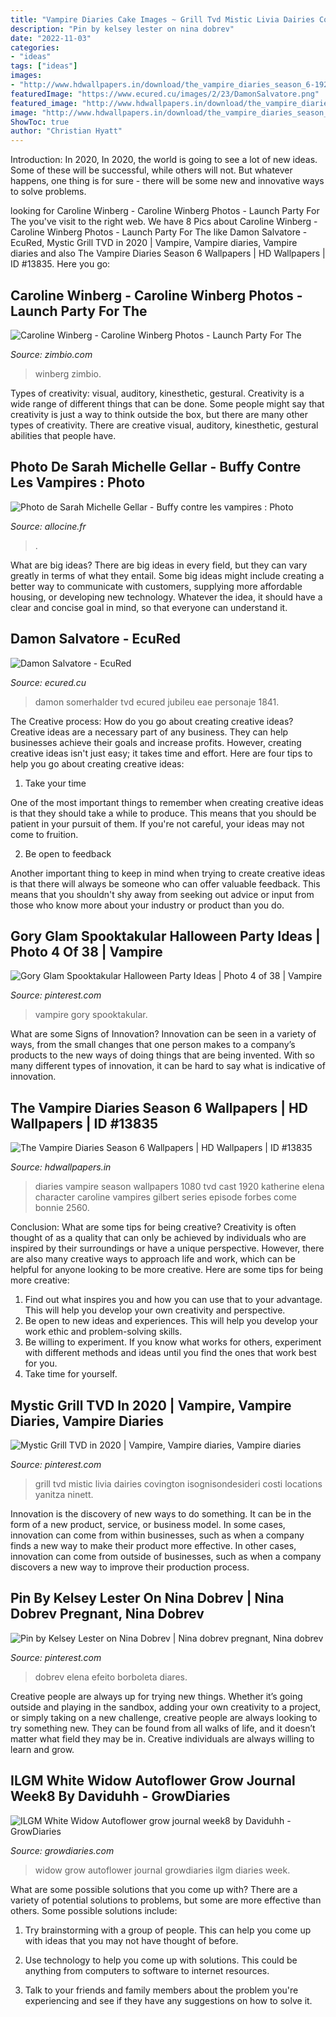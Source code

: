 ```yaml
---
title: "Vampire Diaries Cake Images ~ Grill Tvd Mistic Livia Dairies Covington Isognisondesideri Costi Locations Yanitza Ninett"
description: "Pin by kelsey lester on nina dobrev"
date: "2022-11-03"
categories:
- "ideas"
tags: ["ideas"]
images:
- "http://www.hdwallpapers.in/download/the_vampire_diaries_season_6-1920x1080.jpg"
featuredImage: "https://www.ecured.cu/images/2/23/DamonSalvatore.png"
featured_image: "http://www.hdwallpapers.in/download/the_vampire_diaries_season_6-1920x1080.jpg"
image: "http://www.hdwallpapers.in/download/the_vampire_diaries_season_6-1920x1080.jpg"
ShowToc: true
author: "Christian Hyatt"
---
```



Introduction: In 2020,
In 2020, the world is going to see a lot of new ideas. Some of these will be successful, while others will not. But whatever happens, one thing is for sure - there will be some new and innovative ways to solve problems.

	

		
looking for Caroline Winberg - Caroline Winberg Photos - Launch Party For The you've visit to the right web. We have 8 Pics about Caroline Winberg - Caroline Winberg Photos - Launch Party For The like Damon Salvatore - EcuRed, Mystic Grill TVD in 2020 | Vampire, Vampire diaries, Vampire diaries and also The Vampire Diaries Season 6 Wallpapers | HD Wallpapers | ID #13835. Here you go:
		
    
## Caroline Winberg - Caroline Winberg Photos - Launch Party For The

<img loading=lazy src="https://www2.pictures.zimbio.com/gi/Launch+Party+Fourth+Issue+Spring+2010+Last+jkHVIyAH_VUx.jpg" onerror="this.onerror=null;this.src='https://tse1.mm.bing.net/th?id=OIP.Vz4flGP-Q2pYtKrQPEjn9QHaK2&amp;pid=15.1';" alt="Caroline Winberg - Caroline Winberg Photos - Launch Party For The">

_Source: zimbio.com_

>winberg zimbio. 

	

Types of creativity: visual, auditory, kinesthetic, gestural.
Creativity is a wide range of different things that can be done. Some people might say that creativity is just a way to think outside the box, but there are many other types of creativity. There are creative visual, auditory, kinesthetic, gestural abilities that people have.

    
## Photo De Sarah Michelle Gellar - Buffy Contre Les Vampires : Photo

<img loading=lazy src="https://fr.web.img5.acsta.net/medias/nmedia/18/66/26/09/19228876.jpg" onerror="this.onerror=null;this.src='https://tse3.mm.bing.net/th?id=OIP.hXzewTCU0-jzxgxWOrLm3wHaJ4&amp;pid=15.1';" alt="Photo de Sarah Michelle Gellar - Buffy contre les vampires : Photo">

_Source: allocine.fr_

>. 

	

What are big ideas?
There are big ideas in every field, but they can vary greatly in terms of what they entail. Some big ideas might include creating a better way to communicate with customers, supplying more affordable housing, or developing new technology. Whatever the idea, it should have a clear and concise goal in mind, so that everyone can understand it.

    
## Damon Salvatore - EcuRed

<img loading=lazy src="https://www.ecured.cu/images/2/23/DamonSalvatore.png" onerror="this.onerror=null;this.src='https://tse1.mm.bing.net/th?id=OIP.EzeNv9D_FymvAl6s9wFBowHaKX&amp;pid=15.1';" alt="Damon Salvatore - EcuRed">

_Source: ecured.cu_

>damon somerhalder tvd ecured jubileu eae personaje 1841. 

	

The Creative process: How do you go about creating creative ideas?
Creative ideas are a necessary part of any business. They can help businesses achieve their goals and increase profits. However, creating creative ideas isn't just easy; it takes time and effort. Here are four tips to help you go about creating creative ideas:
1. Take your time

One of the most important things to remember when creating creative ideas is that they should take a while to produce. This means that you should be patient in your pursuit of them. If you're not careful, your ideas may not come to fruition.

2. Be open to feedback

Another important thing to keep in mind when trying to create creative ideas is that there will always be someone who can offer valuable feedback. This means that you shouldn't shy away from seeking out advice or input from those who know more about your industry or product than you do.

    
## Gory Glam Spooktakular Halloween Party Ideas | Photo 4 Of 38 | Vampire

<img loading=lazy src="https://i.pinimg.com/736x/8b/f6/a6/8bf6a62953af0e11968ea46780daad7b.jpg" onerror="this.onerror=null;this.src='https://tse4.mm.bing.net/th?id=OIP.hkJZOAT6FNzXpj0PiwNGZAHaJ3&amp;pid=15.1';" alt="Gory Glam Spooktakular Halloween Party Ideas | Photo 4 of 38 | Vampire">

_Source: pinterest.com_

>vampire gory spooktakular. 

	

What are some Signs of Innovation?
Innovation can be seen in a variety of ways, from the small changes that one person makes to a company’s products to the new ways of doing things that are being invented. With so many different types of innovation, it can be hard to say what is indicative of innovation.

    
## The Vampire Diaries Season 6 Wallpapers | HD Wallpapers | ID #13835

<img loading=lazy src="http://www.hdwallpapers.in/download/the_vampire_diaries_season_6-1920x1080.jpg" onerror="this.onerror=null;this.src='https://tse2.mm.bing.net/th?id=OIP.y-YC_5PyxDAWZTvT2viaeAHaEK&amp;pid=15.1';" alt="The Vampire Diaries Season 6 Wallpapers | HD Wallpapers | ID #13835">

_Source: hdwallpapers.in_

>diaries vampire season wallpapers 1080 tvd cast 1920 katherine elena character caroline vampires gilbert series episode forbes come bonnie 2560. 

	

Conclusion: What are some tips for being creative?
Creativity is often thought of as a quality that can only be achieved by individuals who are inspired by their surroundings or have a unique perspective. However, there are also many creative ways to approach life and work, which can be helpful for anyone looking to be more creative. Here are some tips for being more creative: 
1) Find out what inspires you and how you can use that to your advantage. This will help you develop your own creativity and perspective. 
2) Be open to new ideas and experiences. This will help you develop your work ethic and problem-solving skills. 
3) Be willing to experiment. If you know what works for others, experiment with different methods and ideas until you find the ones that work best for you. 
4) Take time for yourself.

    
## Mystic Grill TVD In 2020 | Vampire, Vampire Diaries, Vampire Diaries

<img loading=lazy src="https://i.pinimg.com/736x/73/06/10/73061064c4db62ebca4cfade6f983e66.jpg" onerror="this.onerror=null;this.src='https://tse2.mm.bing.net/th?id=OIP.UHFE7uk57VZ23FuHRZsQtwHaJ3&amp;pid=15.1';" alt="Mystic Grill TVD in 2020 | Vampire, Vampire diaries, Vampire diaries">

_Source: pinterest.com_

>grill tvd mistic livia dairies covington isognisondesideri costi locations yanitza ninett. 

	

Innovation is the discovery of new ways to do something. It can be in the form of a new product, service, or business model. In some cases, innovation can come from within businesses, such as when a company finds a new way to make their product more effective. In other cases, innovation can come from outside of businesses, such as when a company discovers a new way to improve their production process.

    
## Pin By Kelsey Lester On Nina Dobrev | Nina Dobrev Pregnant, Nina Dobrev

<img loading=lazy src="https://i.pinimg.com/736x/7b/02/5b/7b025bf5e63795932a738d2b80316882.jpg" onerror="this.onerror=null;this.src='https://tse2.mm.bing.net/th?id=OIP.7Xt7dQynGD-2YU04daVffAHaJM&amp;pid=15.1';" alt="Pin by Kelsey Lester on Nina Dobrev | Nina dobrev pregnant, Nina dobrev">

_Source: pinterest.com_

>dobrev elena efeito borboleta diares. 

	

Creative people are always up for trying new things. Whether it’s going outside and playing in the sandbox, adding your own creativity to a project, or simply taking on a new challenge, creative people are always looking to try something new. They can be found from all walks of life, and it doesn’t matter what field they may be in. Creative individuals are always willing to learn and grow.

    
## ILGM White Widow Autoflower Grow Journal Week8 By Daviduhh - GrowDiaries

<img loading=lazy src="https://media.growdiaries.com/static/post/photo/32388/1760222_ilgm-white-widow-autoflower-grow-journal-by-daviduhhilgmwhite-widow-autoflower.jpg" onerror="this.onerror=null;this.src='https://tse4.mm.bing.net/th?id=OIP.-jZeiDjKl2epk5I_mJ3z1wHaJ4&amp;pid=15.1';" alt="ILGM White Widow Autoflower grow journal week8 by Daviduhh - GrowDiaries">

_Source: growdiaries.com_

>widow grow autoflower journal growdiaries ilgm diaries week. 

	

What are some possible solutions that you come up with?
There are a variety of potential solutions to problems, but some are more effective than others. Some possible solutions include:
1. Try brainstorming with a group of people. This can help you come up with ideas that you may not have thought of before.

2. Use technology to help you come up with solutions. This could be anything from computers to software to internet resources.

3. Talk to your friends and family members about the problem you're experiencing and see if they have any suggestions on how to solve it.

